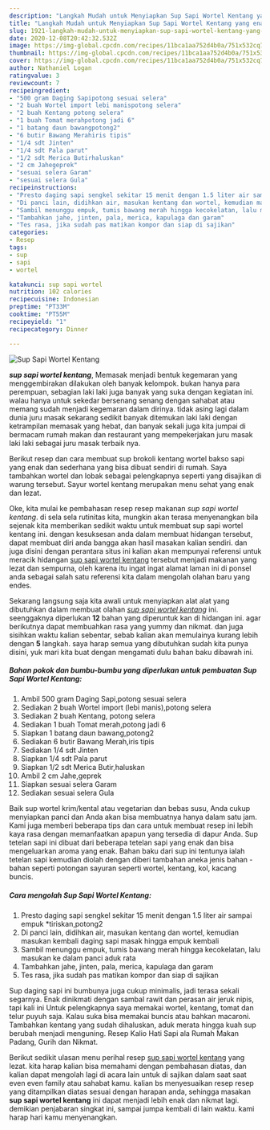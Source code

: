 ```yaml
---
description: "Langkah Mudah untuk Menyiapkan Sup Sapi Wortel Kentang yang enak"
title: "Langkah Mudah untuk Menyiapkan Sup Sapi Wortel Kentang yang enak"
slug: 1921-langkah-mudah-untuk-menyiapkan-sup-sapi-wortel-kentang-yang-enak
date: 2020-12-08T20:42:32.532Z
image: https://img-global.cpcdn.com/recipes/11bca1aa752d4b0a/751x532cq70/sup-sapi-wortel-kentang-foto-resep-utama.jpg
thumbnail: https://img-global.cpcdn.com/recipes/11bca1aa752d4b0a/751x532cq70/sup-sapi-wortel-kentang-foto-resep-utama.jpg
cover: https://img-global.cpcdn.com/recipes/11bca1aa752d4b0a/751x532cq70/sup-sapi-wortel-kentang-foto-resep-utama.jpg
author: Nathaniel Logan
ratingvalue: 3
reviewcount: 7
recipeingredient:
- "500 gram Daging Sapipotong sesuai selera"
- "2 buah Wortel import lebi manispotong selera"
- "2 buah Kentang potong selera"
- "1 buah Tomat merahpotong jadi 6"
- "1 batang daun bawangpotong2"
- "6 butir Bawang Merahiris tipis"
- "1/4 sdt Jinten"
- "1/4 sdt Pala parut"
- "1/2 sdt Merica Butirhaluskan"
- "2 cm Jahegeprek"
- "sesuai selera Garam"
- "sesuai selera Gula"
recipeinstructions:
- "Presto daging sapi sengkel sekitar 15 menit dengan 1.5 liter air sampai empuk *tiriskan,potong2"
- "Di panci lain, didihkan air, masukan kentang dan wortel, kemudian masukan kembali daging sapi masak hingga empuk kembali"
- "Sambil menunggu empuk, tumis bawang merah hingga kecokelatan, lalu masukan ke dalam panci aduk rata"
- "Tambahkan jahe, jinten, pala, merica, kapulaga dan garam"
- "Tes rasa, jika sudah pas matikan kompor dan siap di sajikan"
categories:
- Resep
tags:
- sup
- sapi
- wortel

katakunci: sup sapi wortel 
nutrition: 102 calories
recipecuisine: Indonesian
preptime: "PT33M"
cooktime: "PT55M"
recipeyield: "1"
recipecategory: Dinner

---
```



![Sup Sapi Wortel Kentang](https://img-global.cpcdn.com/recipes/11bca1aa752d4b0a/751x532cq70/sup-sapi-wortel-kentang-foto-resep-utama.jpg)

<b><i>sup sapi wortel kentang</i></b>, Memasak menjadi bentuk kegemaran yang menggembirakan dilakukan oleh banyak kelompok. bukan hanya para perempuan, sebagian laki laki juga banyak yang suka dengan kegiatan ini. walau hanya untuk sekedar bersenang senang dengan sahabat atau memang sudah menjadi kegemaran dalam dirinya. tidak asing lagi dalam dunia juru masak sekarang sedikit banyak ditemukan laki laki dengan ketrampilan memasak yang hebat, dan banyak sekali juga kita jumpai di bermacam rumah makan dan restaurant yang mempekerjakan juru masak laki laki sebagai juru masak terbaik nya.

Berikut resep dan cara membuat sup brokoli kentang wortel bakso sapi yang enak dan sederhana yang bisa dibuat sendiri di rumah. Saya tambahkan wortel dan lobak sebagai pelengkapnya seperti yang disajikan di warung tersebut. Sayur wortel kentang merupakan menu sehat yang enak dan lezat.

Oke, kita mulai ke pembahasan resep resep makanan <i>sup sapi wortel kentang</i>. di sela sela rutinitas kita, mungkin akan terasa menyenangkan bila sejenak kita memberikan sedikit waktu untuk membuat sup sapi wortel kentang ini. dengan kesuksesan anda dalam membuat hidangan tersebut, dapat membuat diri anda bangga akan hasil masakan kalian sendiri. dan juga disini dengan perantara situs ini kalian akan mempunyai referensi untuk meracik hidangan <u>sup sapi wortel kentang</u> tersebut menjadi makanan yang lezat dan sempurna, oleh karena itu ingat ingat alamat laman ini di ponsel anda sebagai salah satu referensi kita dalam mengolah olahan baru yang endes.


Sekarang langsung saja kita awali untuk menyiapkan alat alat yang dibutuhkan dalam membuat olahan <u><i>sup sapi wortel kentang</i></u> ini. seenggaknya diperlukan <b>12</b> bahan yang diperuntuk kan di hidangan ini. agar berikutnya dapat membuahkan rasa yang yummy dan nikmat. dan juga sisihkan waktu kalian sebentar, sebab kalian akan memulainya kurang lebih dengan <b>5</b> langkah. saya harap semua yang dibutuhkan sudah kita punya disini, yuk mari kita buat dengan mengamati dulu bahan baku dibawah ini.

<!--inarticleads1-->

##### Bahan pokok dan bumbu-bumbu yang diperlukan untuk pembuatan Sup Sapi Wortel Kentang:

1. Ambil 500 gram Daging Sapi,potong sesuai selera
1. Sediakan 2 buah Wortel import (lebi manis),potong selera
1. Sediakan 2 buah Kentang, potong selera
1. Sediakan 1 buah Tomat merah,potong jadi 6
1. Siapkan 1 batang daun bawang,potong2
1. Sediakan 6 butir Bawang Merah,iris tipis
1. Sediakan 1/4 sdt Jinten
1. Siapkan 1/4 sdt Pala parut
1. Siapkan 1/2 sdt Merica Butir,haluskan
1. Ambil 2 cm Jahe,geprek
1. Siapkan sesuai selera Garam
1. Sediakan sesuai selera Gula


Baik sup wortel krim/kental atau vegetarian dan bebas susu, Anda cukup menyiapkan panci dan Anda akan bisa membuatnya hanya dalam satu jam. Kami juga memberi beberapa tips dan cara untuk membuat resep ini lebih kaya rasa dengan memanfaatkan apapun yang tersedia di dapur Anda. Sup tetelan sapi ini dibuat dari beberapa tetelan sapi yang enak dan bisa mengeluarkan aroma yang enak. Bahan baku dari sup ini tentunya ialah tetelan sapi kemudian diolah dengan diberi tambahan aneka jenis bahan - bahan seperti potongan sayuran seperti wortel, kentang, kol, kacang buncis. 

<!--inarticleads2-->

##### Cara mengolah Sup Sapi Wortel Kentang:

1. Presto daging sapi sengkel sekitar 15 menit dengan 1.5 liter air sampai empuk *tiriskan,potong2
1. Di panci lain, didihkan air, masukan kentang dan wortel, kemudian masukan kembali daging sapi masak hingga empuk kembali
1. Sambil menunggu empuk, tumis bawang merah hingga kecokelatan, lalu masukan ke dalam panci aduk rata
1. Tambahkan jahe, jinten, pala, merica, kapulaga dan garam
1. Tes rasa, jika sudah pas matikan kompor dan siap di sajikan


Sup daging sapi ini bumbunya juga cukup minimalis, jadi terasa sekali segarnya. Enak dinikmati dengan sambal rawit dan perasan air jeruk nipis, tapi kali ini Untuk pelengkapnya saya memakai wortel, kentang, tomat dan telur puyuh saja. Kalau suka bisa memakai buncis atau bahkan macaroni. Tambahkan kentang yang sudah dihaluskan, aduk merata hingga kuah sup berubah menjadi menguning. Resep Kalio Hati Sapi ala Rumah Makan Padang, Gurih dan Nikmat. 

Berikut sedikit ulasan menu perihal resep <u>sup sapi wortel kentang</u> yang lezat. kita harap kalian bisa memahami dengan pembahasan diatas, dan kalian dapat mengolah lagi di acara lain untuk di sajikan dalam saat saat even even family atau sahabat kamu. kalian bs menyesuaikan resep resep yang ditampilkan diatas sesuai dengan harapan anda, sehingga masakan <b>sup sapi wortel kentang</b> ini dapat menjadi lebih enak dan nikmat lagi. demikian penjabaran singkat ini, sampai jumpa kembali di lain waktu. kami harap hari kamu menyenangkan.
